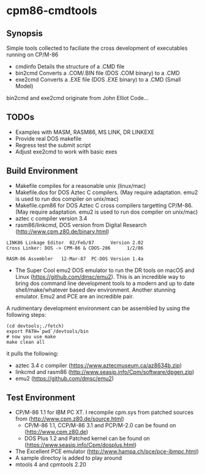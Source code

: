 # cpm86-cmdtools

## Synopsis

Simple tools collected to faciliate the cross development of executables running on CP/M-86

- cmdinfo Details the structure of a .CMD file
- bin2cmd Converts a .COM/.BIN file (DOS .COM binary) to a .CMD
- exe2cmd Converts a .EXE file (DOS .EXE binary) to a .CMD (Small Model)

bin2cmd and exe2cmd originate from John Elliot Code...

## TODOs

- Examples with MASM, RASM86, MS LINK, DR LINKEXE
- Provide real DOS makefile
- Regress test the submit script
- Adjust exe2cmd to work with basic exes

## Build Environment
- Makefile compiles for a reasonable unix (linux/mac)
- Makefile.dos for DOS Aztec C compilers.  (May require adaptation. emu2 is used to run dos compiler on unix/mac)
- Makefile.cpm86 for DOS Aztec C cross compilers targetting CP/M-86.  (May require adaptation. emu2 is used to run dos compiler on unix/mac)
- aztec c compiler version 3.4
- rasm86/linkcmd, DOS version from Digital Research (http://www.cpm.z80.de/binary.html)

```
LINK86 Linkage Editor  02/Feb/87      Version 2.02
Cross Linker: DOS -> CPM-86 & CDOS-286      1/2/86
```
```
RASM-86 Assembler   12-Mar-87  PC-DOS Version 1.4a
```
- The Super Cool emu2 DOS emulator to run the DR tools on macOS and Linux (https://github.com/dmsc/emu2). This is an incredible way to bring dos command line development tools to a modern and up to date shell/make/whatever based dev environment. Another stunning emulator. Emu2 and PCE are an incredible pair.

A rudimentary development environment can be assembled by using the following steps:
```
(cd devtools;./fetch)
export PATH=`pwd`/devtools/bin
# now you use make
make clean all
```
it pulls the following:
- aztec 3.4 c compiler  (https://www.aztecmuseum.ca/az8634b.zip)
- linkcmd and rasm86 (http://www.seasip.info/Cpm/software/dpgen.zip)
- emu2 (https://github.com/dmsc/emu2)

## Test Environment
- CP/M-86 1.1 for IBM PC XT. I recompile cpm.sys from patched sources from (http://www.cpm.z80.de/source.html)
  - CP/M-86 1.1, CCP/M-86 3.1 and PCP/M-2.0 can be found on (http://www.cpm.z80.de)
  - DOS Plus 1.2 and Patched kernel can be found on (https://www.seasip.info/Cpm/dosplus.html)
- The Excellent PCE emulator (http://www.hampa.ch/pce/pce-ibmpc.html)
- A sample directoy is added to play around
- mtools 4 and cpmtools 2.20



